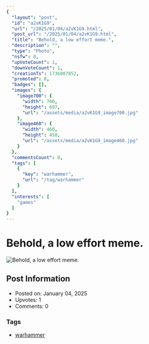 ```yaml
---
{
  "layout": "post",
  "id": "a2vK1G9",
  "url": "/2025/01/04/a2vK1G9.html",
  "post_url": "/2025/01/04/a2vK1G9.html",
  "title": "Behold, a low effort meme.",
  "description": "",
  "type": "Photo",
  "nsfw": 0,
  "upVoteCount": 1,
  "downVoteCount": 1,
  "creationTs": 1736007852,
  "promoted": 0,
  "badges": [],
  "images": {
    "image700": {
      "width": 700,
      "height": 697,
      "url": "/assets/media/a2vK1G9_image700.jpg"
    },
    "image460": {
      "width": 460,
      "height": 458,
      "url": "/assets/media/a2vK1G9_image460.jpg"
    }
  },
  "commentsCount": 0,
  "tags": [
    {
      "key": "warhammer",
      "url": "/tag/warhammer"
    }
  ],
  "interests": [
    "games"
  ]
}
---
```


# Behold, a low effort meme.

![Behold, a low effort meme.](/assets/media/a2vK1G9_image700.jpg)

## Post Information

- Posted on: January 04, 2025
- Upvotes: 1
- Comments: 0

### Tags

- [warhammer](/tag/warhammer)
